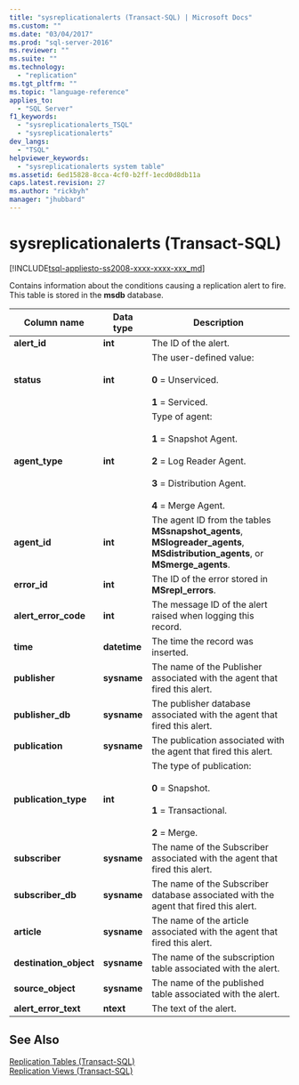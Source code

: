 ```yaml
---
title: "sysreplicationalerts (Transact-SQL) | Microsoft Docs"
ms.custom: ""
ms.date: "03/04/2017"
ms.prod: "sql-server-2016"
ms.reviewer: ""
ms.suite: ""
ms.technology: 
  - "replication"
ms.tgt_pltfrm: ""
ms.topic: "language-reference"
applies_to: 
  - "SQL Server"
f1_keywords: 
  - "sysreplicationalerts_TSQL"
  - "sysreplicationalerts"
dev_langs: 
  - "TSQL"
helpviewer_keywords: 
  - "sysreplicationalerts system table"
ms.assetid: 6ed15828-8cca-4cf0-b2ff-1ecd0d8db11a
caps.latest.revision: 27
ms.author: "rickbyh"
manager: "jhubbard"
---
```

# sysreplicationalerts (Transact-SQL)
[!INCLUDE[tsql-appliesto-ss2008-xxxx-xxxx-xxx_md](../../../a9retired/includes/tsql-appliesto-ss2008-xxxx-xxxx-xxx-md.md)]

  Contains information about the conditions causing a replication alert to fire. This table is stored in the **msdb** database.  
  
|Column name|Data type|Description|  
|-----------------|---------------|-----------------|  
|**alert_id**|**int**|The ID of the alert.|  
|**status**|**int**|The user-defined value:<br /><br /> **0** = Unserviced.<br /><br /> **1** = Serviced.|  
|**agent_type**|**int**|Type of agent:<br /><br /> **1** = Snapshot Agent.<br /><br /> **2** = Log Reader Agent.<br /><br /> **3** = Distribution Agent.<br /><br /> **4** = Merge Agent.|  
|**agent_id**|**int**|The agent ID from the tables **MSsnapshot_agents**, **MSlogreader_agents**, **MSdistribution_agents**, or **MSmerge_agents**.|  
|**error_id**|**int**|The ID of the error stored in **MSrepl_errors**.|  
|**alert_error_code**|**int**|The message ID of the alert raised when logging this record.|  
|**time**|**datetime**|The time the record was inserted.|  
|**publisher**|**sysname**|The name of the Publisher associated with the agent that fired this alert.|  
|**publisher_db**|**sysname**|The publisher database associated with the agent that fired this alert.|  
|**publication**|**sysname**|The publication associated with the agent that fired this alert.|  
|**publication_type**|**int**|The type of publication:<br /><br /> **0** = Snapshot.<br /><br /> **1** = Transactional.<br /><br /> **2** = Merge.|  
|**subscriber**|**sysname**|The name of the Subscriber associated with the agent that fired this alert.|  
|**subscriber_db**|**sysname**|The name of the Subscriber database associated with the agent that fired this alert.|  
|**article**|**sysname**|The name of the article associated with the agent that fired this alert.|  
|**destination_object**|**sysname**|The name of the subscription table associated with the alert.|  
|**source_object**|**sysname**|The name of the published table associated with the alert.|  
|**alert_error_text**|**ntext**|The text of the alert.|  
  
## See Also  
 [Replication Tables &#40;Transact-SQL&#41;](../../../relational-databases/reference/system-tables/replication-tables-transact-sql.md)   
 [Replication Views &#40;Transact-SQL&#41;](../../../relational-databases/reference/system-views/replication-views-transact-sql.md)  
  
  